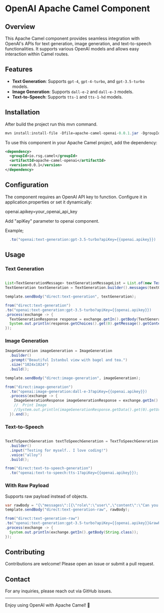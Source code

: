 # OpenAI Apache Camel Component

## Overview
This Apache Camel component provides seamless integration with OpenAI's APIs for text generation, image generation, and text-to-speech functionalities. It supports various OpenAI models and allows easy interaction within Camel routes.

## Features
- **Text Generation**: Supports `gpt-4`, `gpt-4-turbo`, and `gpt-3.5-turbo` models.
- **Image Generation**: Supports `dall-e-2` and `dall-e-3` models.
- **Text-to-Speech**: Supports `tts-1` and `tts-1-hd` models.

## Installation

After build the project run this mvn command.

```java
mvn install:install-file -Dfile=apache-camel-openai-0.0.1.jar -DgroupId=io.rsg.camel -DartifactId=apache-camel-openai -Dversion=0.0.1 -Dpackaging=jar
```

To use this component in your Apache Camel project, add the dependency:

```xml
<dependency>
  <groupId>io.rsg.camel</groupId>
  <artifactId>apache-camel-openai</artifactId>
  <version>0.0.1</version>
</dependency>
```

## Configuration

The component requires an OpenAI API key to function. Configure it in application.properties or set it dynamically:

openai.apikey=your_openai_api_key

Add "apiKey" parameter to openai component. 

Example;

```java
  .to("openai:text-generation:gpt-3.5-turbo?apiKey={{openai.apikey}})
```

## Usage
### Text Generation
```java

List<TextGenerationMessage> textGenerationMessageList = List.of(new TextGenerationMessage("user","Can you explain apache camel?"));
TextGeneration textGeneration = TextGeneration.builder().messages(textGenerationMessageList).build();

template.sendBody("direct:text-generation", textGeneration);

from("direct:text-generation")
.to("openai:text-generation:gpt-3.5-turbo?apiKey={{openai.apikey}})
.process(exchange -> {
  TextGenerationResponse response = exchange.getIn().getBody(TextGenerationResponse.class);
  System.out.println(response.getChoices().get(0).getMessage().getContent());
});
```

### Image Generation

```java
ImageGeneration imageGeneration = ImageGeneration
  .builder()
  .prompt("Beautiful Istanbul view with bagel and tea.")
  .size("1024x1024")
  .build();

template.sendBody("direct:image-generation", imageGeneration);

from("direct:image-generation")
  .to("openai:image-generation:dall-e-3?apiKey={{openai.apikey}})
  .process(exchange -> {
    ImageGenerationResponse imageGenerationResponse = exchange.getIn().getBody(ImageGenerationResponse.class);
    //  Print Image
    //System.out.println(imageGenerationResponse.getData().get(0).getUrl());
  }).end();
```

### Text-to-Speech
```java

TextToSpeechGeneration textToSpeechGeneration = TextToSpeechGeneration
  .builder()
  .input("Testing for myself.. I love coding!")
  .voice("alloy")
  .build();

from("direct:text-to-speech-generation")
  .to("openai:text-to-speech:tts-1?apiKey={{openai.apikey}});
```

### With Raw Payload

Supports raw payload instead of objects. 

```java
var rawBody = "{\"messages\":[{\"role\":\"user\",\"content\":\"Can you write a story about Java?\"}],\"model\":\"gpt-3.5-turbo\"}";
template.sendBody("direct:text-generation-raw", rawBody);

from("direct:text-generation-raw")
.to("openai:text-generation:gpt-3.5-turbo?apiKey={{openai.apikey}}&rawPayload=true")
.process(exchange -> {
  System.out.println(exchange.getIn().getBody(String.class));
});
```

## Contributing
Contributions are welcome! Please open an issue or submit a pull request.

## Contact
For any inquiries, please reach out via GitHub issues.

---
Enjoy using OpenAI with Apache Camel! 🚀


